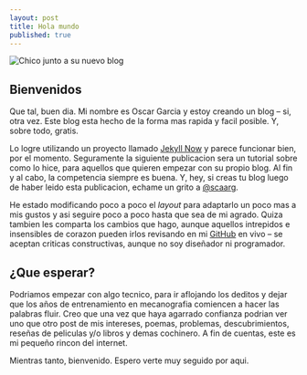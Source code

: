```yaml
---
layout: post
title: Hola mundo
published: true
---
```


<img src="{{ site.baseurl }}/images/svg/blog-start.svg" alt="Chico junto a su nuevo blog"/>

## Bienvenidos
Que tal, buen dia. Mi nombre es Oscar Garcia y estoy creando un blog &ndash; si, otra vez.
Este blog esta hecho de la forma mas rapida y facil posible. Y, sobre todo, gratis.

Lo logre utilizando un proyecto llamado [Jekyll Now](https://github.com/barryclark/jekyll-now) y parece funcionar bien, por el momento. Seguramente la siguiente publicacion sera un tutorial sobre como lo hice, para aquellos que quieren empezar con su propio blog. Al fin y al cabo, la competencia siempre es buena. Y, hey, si creas tu blog luego de haber leido esta publicacion, echame un grito a [@scaarg](http://www.twitter.com/scaarg).

He estado modificando poco a poco el _layout_ para adaptarlo un poco mas a mis gustos y asi seguire poco a poco hasta que sea de mi agrado. Quiza tambien les comparta los cambios que hago, aunque aquellos intrepidos e insensibles de corazon pueden irlos revisando en mi [GitHub](https://github.com/scaarg/scaarg.github.io) en vivo &ndash; se aceptan criticas constructivas, aunque no soy diseñador ni programador.

## ¿Que esperar?
Podriamos empezar con algo tecnico, para ir aflojando los deditos y dejar que los años de entrenamiento en mecanografia comiencen a hacer las palabras fluir. Creo que una vez que haya agarrado confianza podrian ver uno que otro post de mis intereses, poemas, problemas, descubrimientos, reseñas de peliculas y/o libros y demas cochinero. A fin de cuentas, este es mi pequeño rincon del internet.

Mientras tanto, bienvenido. Espero verte muy seguido por aqui.